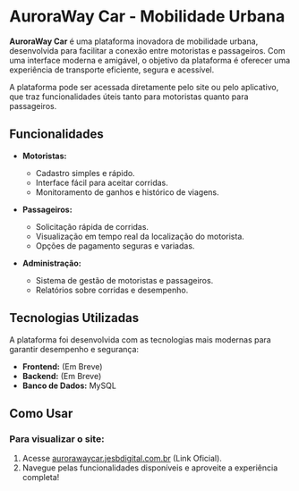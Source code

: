 # AuroraWay Car - Mobilidade Urbana

**AuroraWay Car** é uma plataforma inovadora de mobilidade urbana, desenvolvida para facilitar a conexão entre motoristas e passageiros. Com uma interface moderna e amigável, o objetivo da plataforma é oferecer uma experiência de transporte eficiente, segura e acessível.

A plataforma pode ser acessada diretamente pelo site ou pelo aplicativo, que traz funcionalidades úteis tanto para motoristas quanto para passageiros.

## Funcionalidades

- **Motoristas:** 
  - Cadastro simples e rápido.
  - Interface fácil para aceitar corridas.
  - Monitoramento de ganhos e histórico de viagens.

- **Passageiros:**
  - Solicitação rápida de corridas.
  - Visualização em tempo real da localização do motorista.
  - Opções de pagamento seguras e variadas.

- **Administração:**
  - Sistema de gestão de motoristas e passageiros.
  - Relatórios sobre corridas e desempenho.

## Tecnologias Utilizadas

A plataforma foi desenvolvida com as tecnologias mais modernas para garantir desempenho e segurança:

- **Frontend:** (Em Breve)
- **Backend:** (Em Breve)
- **Banco de Dados:** MySQL


## Como Usar

### Para visualizar o site:
1. Acesse [aurorawaycar.jesbdigital.com.br](https://aurorawaycar.jesbdigital.com.br) (Link Oficial).
2. Navegue pelas funcionalidades disponíveis e aproveite a experiência completa!

